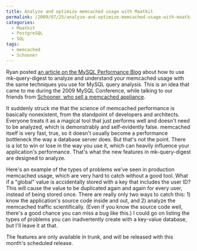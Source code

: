```yaml
---
title: Analyze and optimize memcached usage with Maatkit
permalink: /2009/07/25/analyze-and-optimize-memcached-usage-with-maatkit/
categories:
  - Maatkit
  - PostgreSQL
  - SQL
tags:
  - memcached
  - Schooner
---
```

Ryan posted [an article on the MySQL Performance Blog][1] about how to use mk-query-digest to analyze and understand your memcached usage with the same techniques you use for MySQL query analysis. This is an idea that came to me during the 2009 MySQL Conference, while talking to our friends from [Schooner, who sell a memcached appliance][2].

It suddenly struck me that the science of memcached performance is basically nonexistent, from the standpoint of developers and architects. Everyone treats it as a magical tool that just performs well and doesn't need to be analyzed, which is demonstrably and self-evidently false. memcached itself is very fast, true, so it doesn't usually become a performance bottleneck the way a database server does. But that's not the point. There is a lot to win or lose in the way you use it, which can heavily influence your application's performance. That's what the new features in mk-query-digest are designed to analyze.

Here's an example of the types of problems we've seen in production memcached usage, which are very hard to catch without a good tool. What if a "global" value is accidentally stored with a key that includes the user ID? This will cause the value to be duplicated again and again for every user, instead of being stored once. There are really only two ways to catch this: 1) know the application's source code inside and out, and 2) analyze the memcached traffic scientifically. (Even if you know the source code well, there's a good chance you can miss a bug like this.) I could go on listing the types of problems you can inadvertently create with a key-value database, but I'll leave it at that.

The features are only available in trunk, and will be released with this month's scheduled release.

 [1]: http://www.mysqlperformanceblog.com/2009/07/24/maatkit-now-supports-memcached/
 [2]: http://www.schoonerinfotech.com/
